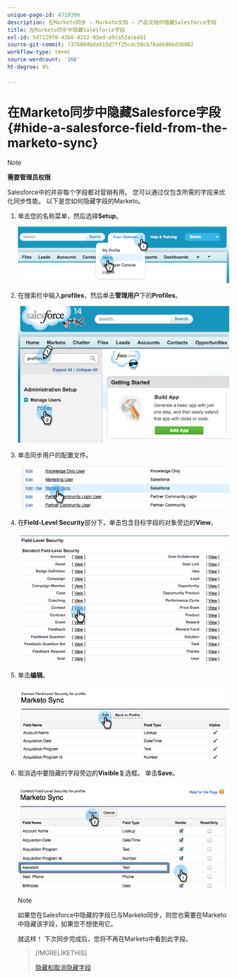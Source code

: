```yaml
---
unique-page-id: 4719306
description: 在Marketo同步 — Marketo文档 — 产品文档中隐藏Salesforce字段
title: 在Marketo同步中隐藏Salesforce字段
exl-id: 5d7229f0-43b0-4232-93ed-a9ca52ace401
source-git-commit: 7376804bda915d7ff25cdc50cb78a6686bd36882
workflow-type: tm+mt
source-wordcount: '166'
ht-degree: 0%

---
```


# 在Marketo同步中隐藏Salesforce字段 {#hide-a-salesforce-field-from-the-marketo-sync}

>[!NOTE]
>
>**需要管理员权限**

Salesforce中的并非每个字段都对营销有用。 您可以通过仅包含所需的字段来优化同步性能。 以下是您如何隐藏字段的Marketo。

1. 单击您的名称菜单，然后选择&#x200B;**Setup**。

   ![](assets/image2015-6-30-15-3a11-3a23.png)

1. 在搜索栏中输入&#x200B;**profiles**，然后单击&#x200B;**管理用户**&#x200B;下的&#x200B;**Profiles**。

   ![](assets/image2015-6-30-15-3a12-3a46.png)

1. 单击同步用户的配置文件。

   ![](assets/image2015-6-30-15-3a17-3a38.png)

1. 在&#x200B;**Field-Level Security**&#x200B;部分下，单击包含目标字段的对象旁边的&#x200B;**View**。

   ![](assets/image2015-6-30-15-3a24-3a32.png)

1. 单击&#x200B;**编辑**。

   ![](assets/image2015-6-30-15-3a25-3a42.png)

1. 取消选中要隐藏的字段旁边的&#x200B;**Visible**&#x200B;复选框。 单击&#x200B;**Save**。

   ![](assets/image2015-6-30-15-3a27-3a16.png)

   >[!NOTE]
   >
   >如果您在Salesforce中隐藏的字段已与Marketo同步，则您也需要在Marketo中隐藏该字段，如果您不想使用它。

   就这样！ 下次同步完成后，您将不再在Marketo中看到此字段。

   >[!MORELIKETHIS]
   >
   >[隐藏和取消隐藏字段](/help/marketo/product-docs/administration/field-management/hide-and-unhide-a-field.md)
